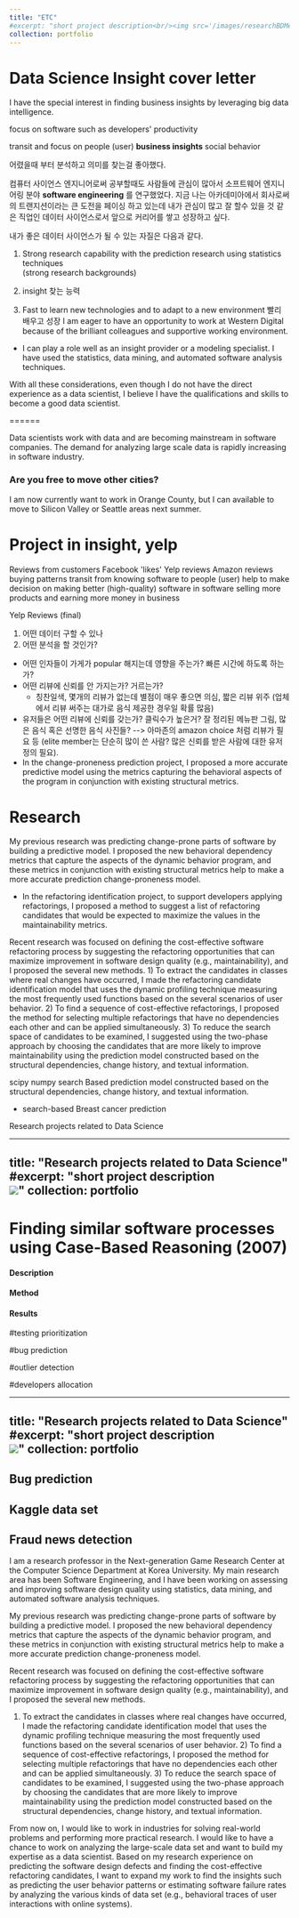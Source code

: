 ```yaml
---
title: "ETC"
#excerpt: "short project description<br/><img src='/images/researchBDMeasure.png'>"
collection: portfolio
---
```


# Data Science Insight cover letter
I have the special interest in finding business insights by leveraging big data intelligence.

focus on software
such as
developers' productivity

transit and focus on people (user)
**business insights**
social behavior


어렸을때 부터 분석하고 의미를 찾는걸 좋아했다.

컴퓨터 사이언스 엔지니어로써 공부할때도 사람들에 관심이 많아서 소프트웨어 엔지니어링 분야 **software engineering** 를 연구했었다.
지금 나는 아카데미아에서 회사로써의 트랜지션이라는 큰 도전을 페이싱 하고 있는데
내가 관심이 많고 잘 할수 있을 것 같은 직업인 데이터 사이언스로서 앞으로 커리어를 쌓고 성장하고 싶다.

내가 좋은 데이터 사이언스가 될 수 있는 자질은 다음과 같다.

   1. Strong research capability with the prediction research using statistics techniques  
   (strong research backgrounds)

   2. insight 찾는 능력

   3. Fast to learn new technologies and to adapt to a new environment
   빨리 배우고 성장
   I am eager to have an opportunity to work at Western Digital because of the brilliant colleagues and supportive working environment.


   * I can play a role well as an insight provider or a modeling specialist.
   I have used the statistics, data mining, and automated software analysis techniques.

With all these considerations, even though I do not have the direct experience as a data scientist,
I believe I have the qualifications and skills to become a good data scientist.

======

Data scientists work with data and are becoming mainstream in software companies.
The demand for analyzing large scale data is rapidly increasing in software industry.


### Are you free to move other cities?
I am now currently want to work in Orange County, but I can available to move to Silicon Valley or Seattle areas next summer.

# Project in insight, yelp

Reviews from customers
Facebook 'likes'
Yelp reviews
Amazon reviews
buying patterns
transit from knowing software to people (user)
help to make decision on
making better (high-quality) software in software
selling more products and earning more money in business


Yelp Reviews (final)
1. 어떤 데이터 구할 수 있나
2. 어떤 분석을 할 것인가?
  * 어떤 인자들이 가게가 popular 해지는데 영향을 주는가? 빠른 시간에 하도록 하는가?
  * 어떤 리뷰에 신뢰를 안 가지는가? 거르는가?
    * 칭찬일색, 몇개의 리뷰가 없는데 별점이 매우 좋으면 의심, 짧은 리뷰 위주 (업체에서 리뷰 써주는 대가로 음식 제공한 경우일 확률 많음)
  * 유저들은 어떤 리뷰에 신뢰를 갖는가? 클릭수가 높은거? 잘 정리된 메뉴판 그림, 많은 음식 혹은 선명한 음식 사진들? --> 아마존의 amazon choice 처럼 리뷰가 필요 등 (elite member는 단순히 많이 쓴 사람? 많은 신뢰를 받은 사람에 대한 유저 정의 필요).
* In the change-proneness prediction project, I proposed a more accurate predictive model using the metrics capturing the behavioral aspects of the program in conjunction with existing structural metrics.

# Research

My previous research was predicting change-prone parts of software by building a predictive model. I proposed the new behavioral dependency metrics that capture the aspects of the dynamic behavior program, and these metrics in conjunction with existing structural metrics help to make a more accurate prediction change-proneness model.


* In the refactoring identification project, to support developers applying refactorings, I proposed a method to suggest a list of refactoring candidates that would be expected to maximize the values in the maintainability metrics.

Recent research was focused on defining the cost-effective software refactoring process by suggesting the refactoring opportunities that can maximize improvement in software design quality (e.g., maintainability), and I proposed the several new methods. 1) To extract the candidates in classes where real changes have occurred, I made the refactoring candidate identification model that uses the dynamic profiling technique measuring the most frequently used functions based on the several scenarios of user behavior. 2) To find a sequence of cost-effective refactorings, I proposed the method for selecting multiple refactorings that have no dependencies each other and can be applied simultaneously. 3) To reduce the search space of candidates to be examined, I suggested using the two-phase approach by choosing the candidates that are more likely to improve maintainability using the prediction model constructed based on the structural dependencies, change history, and textual information.

scipy numpy
search Based
prediction model constructed based on the structural dependencies, change history, and textual information.

- search-based
Breast cancer prediction


Research projects related to Data Science

---
title: "Research projects related to Data Science"
#excerpt: "short project description<br/><img src='/images/researchBDMeasure.png'>"
collection: portfolio
---

# Finding similar software processes using Case-Based Reasoning (2007)

#### Description

#### Method

#### Results


#testing prioritization

#bug prediction

#outlier detection

#developers allocation


---
title: "Research projects related to Data Science"
#excerpt: "short project description<br/><img src='/images/researchBDMeasure.png'>"
collection: portfolio
---

## Bug prediction

## Kaggle data set

## Fraud news detection

I am a research professor in the Next-generation Game Research Center at the Computer
Science Department at Korea University. My main research area has been Software
Engineering, and I have been working on assessing and improving software design
quality using statistics, data mining, and automated software analysis techniques.

My previous research was predicting change-prone parts of software by building a predictive
model. I proposed the new behavioral dependency metrics that capture the
aspects of the dynamic behavior program, and these metrics in conjunction with existing
structural metrics help to make a more accurate prediction change-proneness
model.

Recent research was focused on defining the cost-effective software refactoring
process by suggesting the refactoring opportunities that can maximize improvement in
software design quality (e.g., maintainability), and I proposed the several new methods.
1) To extract the candidates in classes where real changes have occurred, I made the
refactoring candidate identification model that uses the dynamic profiling technique
measuring the most frequently used functions based on the several scenarios of user
behavior. 2) To find a sequence of cost-effective refactorings, I proposed the method
for selecting multiple refactorings that have no dependencies each other and can be
applied simultaneously. 3) To reduce the search space of candidates to be examined,
I suggested using the two-phase approach by choosing the candidates that are more
likely to improve maintainability using the prediction model constructed based on the
structural dependencies, change history, and textual information.

From now on, I would like to work in industries for solving real-world problems and
performing more practical research. I would like to have a chance to work on analyzing
the large-scale data set and want to build my expertise as a data scientist. Based on
my research experience on predicting the software design defects and finding the cost-effective
refactoring candidates, I want to expand my work to find the insights such as
predicting the user behavior patterns or estimating software failure rates by analyzing
the various kinds of data set (e.g., behavioral traces of user interactions with online
systems).
